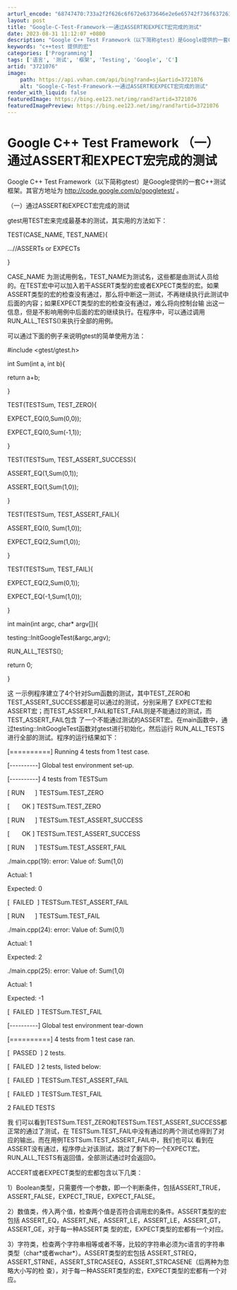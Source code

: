 ```yaml
---
arturl_encode: "68747470:733a2f2f626c6f672e6373646e2e6e65742f736f6372617465:732f61727469636c652f64657461696c732f33373231303736"
layout: post
title: "Google-C-Test-Framework-一通过ASSERT和EXPECT宏完成的测试"
date: 2023-08-31 11:12:07 +0800
description: "Google C++ Test Framework（以下简称gtest）是Google提供的一套C+"
keywords: "c++test 提供的宏"
categories: ['Programming']
tags: ['语言', '测试', '框架', 'Testing', 'Google', 'C']
artid: "3721076"
image:
    path: https://api.vvhan.com/api/bing?rand=sj&artid=3721076
    alt: "Google-C-Test-Framework-一通过ASSERT和EXPECT宏完成的测试"
render_with_liquid: false
featuredImage: https://bing.ee123.net/img/rand?artid=3721076
featuredImagePreview: https://bing.ee123.net/img/rand?artid=3721076
---
```


# Google C++ Test Framework （一）通过ASSERT和EXPECT宏完成的测试

Google C++ Test Framework（以下简称gtest）是Google提供的一套C++测试框架。其官方地址为
<http://code.google.com/p/googletest/>
。
  
  
（一）通过ASSERT和EXPECT宏完成的测试
  
gtest用TEST宏来完成最基本的测试，其实用的方法如下：
  
TEST(CASE\_NAME, TEST\_NAME){
  
...//ASSERTs or EXPECTs
  
}
  
  
CASE\_NAME 为测试用例名，TEST\_NAME为测试名，这些都是由测试人员给的。在TEST宏中可以加入若干ASSERT类型的宏或者EXPECT类型的宏。如果 ASSERT类型的宏的检查没有通过，那么将中断这一测试，不再继续执行此测试中后面的内容；如果EXPECT类型的宏的检查没有通过，难么将向控制台输 出这一信息，但是不影响用例中后面的宏的继续执行。在程序中，可以通过调用RUN\_ALL\_TESTS()来执行全部的用例。
  
  
可以通过下面的例子来说明gtest的简单使用方法：
  
#include <gtest/gtest.h>
  
  
int Sum(int a, int b){
  
return a+b;
  
}
  
  
TEST(TESTSum, TEST\_ZERO){
  
EXPECT\_EQ(0,Sum(0,0));
  
EXPECT\_EQ(0,Sum(-1,1));
  
}
  
  
TEST(TESTSum, TEST\_ASSERT\_SUCCESS){
  
ASSERT\_EQ(1,Sum(0,1));
  
ASSERT\_EQ(1,Sum(1,0));
  
}
  
  
TEST(TESTSum, TEST\_ASSERT\_FAIL){
  
ASSERT\_EQ(0, Sum(1,0));
  
EXPECT\_EQ(2,Sum(1,0));
  
}
  
  
TEST(TESTSum, TEST\_FAIL){
  
EXPECT\_EQ(2,Sum(0,1));
  
EXPECT\_EQ(-1,Sum(1,0));
  
}
  
  
int main(int argc, char\* argv[]){
  
testing::InitGoogleTest(&argc,argv);
  
RUN\_ALL\_TESTS();
  
return 0;
  
}
  
  
这 一示例程序建立了4个针对Sum函数的测试，其中TEST\_ZERO和TEST\_ASSERT\_SUCCESS都是可以通过的测试，分别采用了 EXPECT宏和ASSERT宏；而TEST\_ASSERT\_FAIL和TEST\_FAIL则是不能通过的测试，而TEST\_ASSERT\_FAIL包含 了一个不能通过测试的ASSERT宏。在main函数中，通过testing::InitGoogleTest函数对gtest进行初始化，然后运行 RUN\_ALL\_TESTS进行全部的测试。程序的运行结果如下：
  
  
[==========] Running 4 tests from 1 test case.
  
[----------] Global test environment set-up.
  
[----------] 4 tests from TESTSum
  
[ RUN      ] TESTSum.TEST\_ZERO
  
[       OK ] TESTSum.TEST\_ZERO
  
[ RUN      ] TESTSum.TEST\_ASSERT\_SUCCESS
  
[       OK ] TESTSum.TEST\_ASSERT\_SUCCESS
  
[ RUN      ] TESTSum.TEST\_ASSERT\_FAIL
  
./main.cpp(19): error: Value of: Sum(1,0)
  
Actual: 1
  
Expected: 0
  
[  FAILED  ] TESTSum.TEST\_ASSERT\_FAIL
  
[ RUN      ] TESTSum.TEST\_FAIL
  
./main.cpp(24): error: Value of: Sum(0,1)
  
Actual: 1
  
Expected: 2
  
./main.cpp(25): error: Value of: Sum(1,0)
  
Actual: 1
  
Expected: -1
  
[  FAILED  ] TESTSum.TEST\_FAIL
  
[----------] Global test environment tear-down
  
[==========] 4 tests from 1 test case ran.
  
[  PASSED  ] 2 tests.
  
[  FAILED  ] 2 tests, listed below:
  
[  FAILED  ] TESTSum.TEST\_ASSERT\_FAIL
  
[  FAILED  ] TESTSum.TEST\_FAIL
  
  
2 FAILED TESTS
  
  
我 们可以看到TESTSum.TEST\_ZERO和TESTSum.TEST\_ASSERT\_SUCCESS都正常的通过了测试，在 TESTSum.TEST\_FAIL中没有通过的两个测试也得到了对应的输出。而在用例TESTSum.TEST\_ASSERT\_FAIL中，我们也可以 看到在ASSERT没有通过，程序停止对该测试，跳过了剩下的一个EXPECT宏。RUN\_ALL\_TESTS有返回值，全部测试通过时会返回0。
  
  
ACCERT或者EXPECT类型的宏都包含以下几类：
  
1）Boolean类型，只需要传一个参数，即一个判断条件，包括ASSERT\_TRUE，ASSERT\_FALSE，EXPECT\_TRUE，EXPECT\_FALSE。
  
2）数值类，传入两个值，检查两个值是否符合调用宏的条件。ASSERT类型的宏包括 ASSERT\_EQ，ASSERT\_NE，ASSERT\_LE，ASSERT\_LE，ASSERT\_GT，ASSERT\_GE，对于每一种ASSERT类 型的宏，EXPECT类型的宏都有一个对应。
  
3）字符类，检查两个字符串相等或者不等，比较的字符串必须为c语言的字符串类型（char\*或者wchar\*）。ASSERT类型的宏包括 ASSERT\_STREQ，ASSERT\_STRNE，ASSERT\_STRCASEEQ，ASSERT\_STRCASENE（后两种为忽略大小写的检 查），对于每一种ASSERT类型的宏，EXPECT类型的宏都有一个对应。